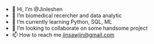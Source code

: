 - 👋 Hi, I’m @Jinleshen
- 👀 I’m biomedical recercher and data analytic
- 🌱 I’m currently learning Python, SQL, ML
- 💞️ I’m looking to collaborate on some handsome project
- 📫 How to reach me jinsawjin@gmail.com

<!---
Jinleshen/Jinleshen is a ✨ special ✨ repository because its `README.md` (this file) appears on your GitHub profile.
You can click the Preview link to take a look at your changes.
--->

